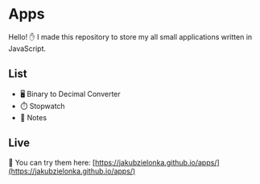 # Apps

Hello! ✋ I made this repository to store my all small applications written in JavaScript.

## List

- 🖥️ Binary to Decimal Converter
- ⏱️ Stopwatch
- 📝 Notes

## Live

🎥 You can try them here: [https://jakubzielonka.github.io/apps/](https://jakubzielonka.github.io/apps/)
